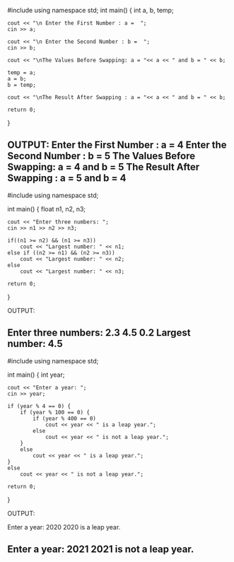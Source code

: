 #include<iostream>
using namespace std;
int main()
{
	int a, b, temp;
	
	cout << "\n Enter the First Number : a =  ";
	cin >> a;
	
	cout << "\n Enter the Second Number : b =  ";
	cin >> b;
	
	cout << "\nThe Values Before Swapping: a = "<< a << " and b = " << b;
	
	temp = a;
	a = b;
	b = temp;
	
	cout << "\nThe Result After Swapping : a = "<< a << " and b = " << b;

 	return 0;
}
  
  OUTPUT:
  Enter the First Number : a =  4
Enter the Second Number : b =  5
The Values Before Swapping: a = 4 and b = 5
The Result After Swapping : a = 5 and b = 4
------------------------------------------------------------------------------------------------------------------------------
  
  #include <iostream>
using namespace std;

int main() {
    float n1, n2, n3;

    cout << "Enter three numbers: ";
    cin >> n1 >> n2 >> n3;

    if((n1 >= n2) && (n1 >= n3))
        cout << "Largest number: " << n1;
    else if ((n2 >= n1) && (n2 >= n3))
        cout << "Largest number: " << n2;
    else
        cout << "Largest number: " << n3;
    
    return 0;
} 
  
OUTPUT:
  
  Enter three numbers:
 2.3
4.5
0.2
Largest number: 4.5
------------------------------------------------------------------------------------------------------------------------------
  
  #include <iostream>
using namespace std;

int main() {
    int year;

    cout << "Enter a year: ";
    cin >> year;

    if (year % 4 == 0) {
        if (year % 100 == 0) {
            if (year % 400 == 0)
                cout << year << " is a leap year.";
            else
                cout << year << " is not a leap year.";
        }
        else
            cout << year << " is a leap year.";
    }
    else
        cout << year << " is not a leap year.";

    return 0;
}
  
  
  OUTPUT:
  
  Enter a year: 2020
2020 is a leap year.
  
  
  Enter a year: 2021
2021 is not a leap year.
  --------------------------------------------------------------------------------------------------------------------------------
  
  
  
